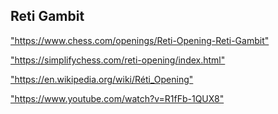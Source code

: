 <h2>Reti Gambit</h2>
<p><a href="https://www.chess.com/openings/Reti-Opening-Reti-Gambit">"https://www.chess.com/openings/Reti-Opening-Reti-Gambit"</a></p>

<p><a href="https://simplifychess.com/reti-opening/index.html">"https://simplifychess.com/reti-opening/index.html"</a></p>

<p><a href="https://en.wikipedia.org/wiki/Réti_Opening">"https://en.wikipedia.org/wiki/Réti_Opening"</a></p>

<p><a href="https://www.youtube.com/watch?v=R1fFb-1QUX8">"https://www.youtube.com/watch?v=R1fFb-1QUX8"</a></p>

